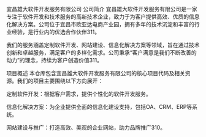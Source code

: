宜昌雄大软件开发服务有限公司
公司简介
宜昌雄大软件开发服务有限公司是一家专注于软件开发和技术服务的高新技术企业，致力于为客户提供高效、优质的信息化解决方案。公司位于宜昌市欧亚达电商产业园，拥有多年的技术沉淀和丰富的行业经验，是行业内的优选合作伙伴311。

我们的服务涵盖定制软件开发、网站建设、信息化解决方案等领域，旨在通过技术创新和卓越服务，满足客户的多样化需求。公司秉承“客户满意是我们不断改善的动力”的理念，持续为客户创造价值311。

项目概述
本仓库包含宜昌雄大软件开发服务有限公司的核心项目代码及相关资源。我们的项目主要围绕以下方向展开：

定制软件开发：根据客户需求，提供个性化的软件开发服务。

信息化解决方案：为企业提供全面的信息化建设支持，包括OA、CRM、ERP等系统。

网站建设与推广：打造高效、美观的企业网站，助力品牌推广310。
